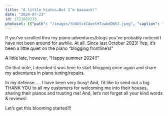 ```yaml
---
title: "A little hiatus…But I’m baaaack!"
date: "2024-07-23"
id: 1721803233
photoset: [{"path": "/images/YoNUtskCAeetHTuwbdQW5J.jpeg", "caption": "", "thumbnail": "True"}]
---
```

If you’ve scrolled thru my piano adventures/blogs you’ve probably noticed I have not been around for awhile. At all. Since last October 2023! Yep, it’s been a little quiet on the piano “blogging frontline’s!”

  A little late, however, “Happy summer 2024!!”

On that note, I decided it was time to start blogging once again and share my adventures in piano tuning/repairs. 

In my defense….. I have been very busy! And, I’d like  to send out a big THANK YOU to all my customers for welcoming me into their houses, sharing their pianos and trusting me! And, let’s not forget all your kind words & reviews! 

Let’s get this blooming started!!! 